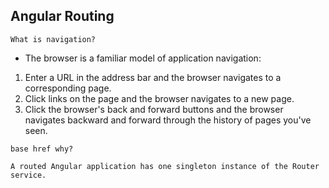 ## Angular Routing

` What is navigation? `


* The browser is a familiar model of application navigation:

1. Enter a URL in the address bar and the browser navigates to a corresponding page.
2. Click links on the page and the browser navigates to a new page.
3. Click the browser's back and forward buttons and the browser navigates backward and forward through the history of pages you've seen.

`base href why?`

`` A routed Angular application has one singleton instance of the Router service. ``